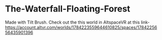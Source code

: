 # The-Waterfall-Floating-Forest
Made with Tilt Brush. Check out the this world in AltspaceVR at this link- https://account.altvr.com/worlds/1784223559644610825/spaces/1784225656435901396
